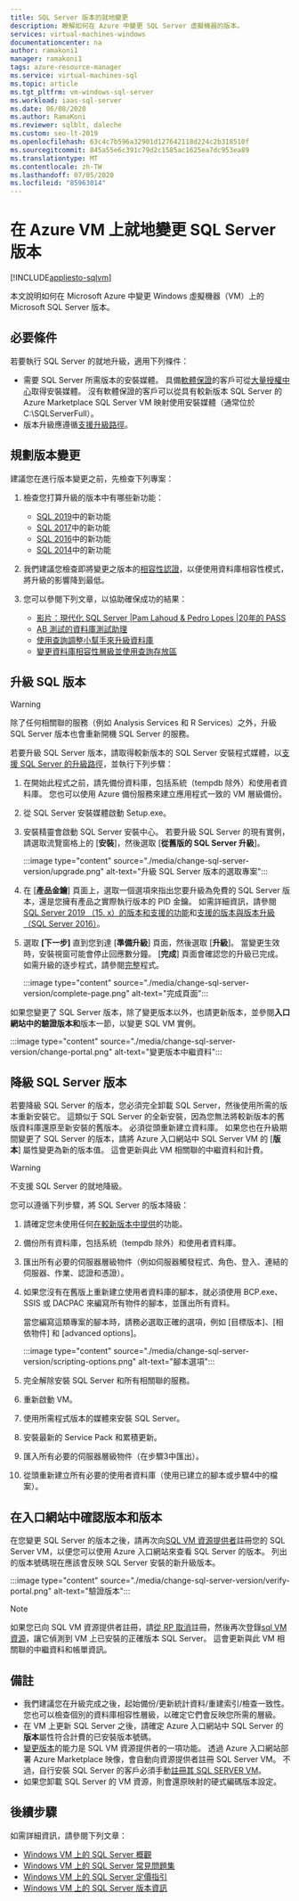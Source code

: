 ```yaml
---
title: SQL Server 版本的就地變更
description: 瞭解如何在 Azure 中變更 SQL Server 虛擬機器的版本。
services: virtual-machines-windows
documentationcenter: na
author: ramakoni1
manager: ramakoni1
tags: azure-resource-manager
ms.service: virtual-machines-sql
ms.topic: article
ms.tgt_pltfrm: vm-windows-sql-server
ms.workload: iaas-sql-server
ms.date: 06/08/2020
ms.author: RamaKoni
ms.reviewer: sqlblt, daleche
ms.custom: seo-lt-2019
ms.openlocfilehash: 63c4c7b596a32901d127642118d224c2b318510f
ms.sourcegitcommit: 845a55e6c391c79d2c1585ac1625ea7dc953ea89
ms.translationtype: MT
ms.contentlocale: zh-TW
ms.lasthandoff: 07/05/2020
ms.locfileid: "85963014"
---
```

# <a name="in-place-change-of-sql-server-version-on-azure-vm"></a>在 Azure VM 上就地變更 SQL Server 版本

[!INCLUDE[appliesto-sqlvm](../../includes/appliesto-sqlvm.md)]

本文說明如何在 Microsoft Azure 中變更 Windows 虛擬機器（VM）上的 Microsoft SQL Server 版本。

## <a name="prerequisites"></a>必要條件

若要執行 SQL Server 的就地升級，適用下列條件：

- 需要 SQL Server 所需版本的安裝媒體。 具備[軟體保證](https://www.microsoft.com/licensing/licensing-programs/software-assurance-default)的客戶可從[大量授權中心](https://www.microsoft.com/Licensing/servicecenter/default.aspx)取得安裝媒體。 沒有軟體保證的客戶可以從具有較新版本 SQL Server 的 Azure Marketplace SQL Server VM 映射使用安裝媒體（通常位於 C:\SQLServerFull）。
- 版本升級應遵循[支援升級路徑](https://docs.microsoft.com/sql/database-engine/install-windows/supported-version-and-edition-upgrades-version-15?view=sql-server-ver15)。

## <a name="planning-for-version-change"></a>規劃版本變更

建議您在進行版本變更之前，先檢查下列專案：

1. 檢查您打算升級的版本中有哪些新功能：

   - [SQL 2019](https://docs.microsoft.com/sql/sql-server/what-s-new-in-sql-server-ver15?view=sql-server-ver15)中的新功能
   - [SQL 2017](https://docs.microsoft.com/sql/sql-server/what-s-new-in-sql-server-2017?view=sql-server-ver15)中的新功能
   - [SQL 2016](https://docs.microsoft.com/sql/sql-server/what-s-new-in-sql-server-2016?view=sql-server-ver15)中的新功能
   - [SQL 2014](https://docs.microsoft.com/sql/sql-server/what-s-new-in-sql-server-2016?view=sql-server-2014)中的新功能

1. 我們建議您檢查即將變更之版本的[相容性認證](https://docs.microsoft.com/sql/database-engine/install-windows/compatibility-certification?view=sql-server-ver15)，以便使用資料庫相容性模式，將升級的影響降到最低。
1. 您可以參閱下列文章，以協助確保成功的結果：

   - [影片：現代化 SQL Server |Pam Lahoud & Pedro Lopes |20年的 PASS](https://www.youtube.com/watch?v=5RPkuQHcxxs&feature=youtu.be)
   - [AB 測試的資料庫測試助理](https://docs.microsoft.com/sql/dea/database-experimentation-assistant-overview?view=sql-server-ver15)
   - [使用查詢調整小幫手來升級資料庫](https://docs.microsoft.com/sql/relational-databases/performance/upgrade-dbcompat-using-qta?view=sql-server-ver15)
   - [變更資料庫相容性層級並使用查詢存放區](https://docs.microsoft.com/sql/database-engine/install-windows/change-the-database-compatibility-mode-and-use-the-query-store?view=sql-server-ver15)

## <a name="upgrade-sql-version"></a>升級 SQL 版本

> [!WARNING]
> 除了任何相關聯的服務（例如 Analysis Services 和 R Services）之外，升級 SQL Server 版本也會重新開機 SQL Server 的服務。

若要升級 SQL Server 版本，請取得較新版本的 SQL Server 安裝程式媒體，以[支援 SQL Server 的升級路徑](https://docs.microsoft.com/sql/database-engine/install-windows/supported-version-and-edition-upgrades-version-15?view=sql-server-ver15)，並執行下列步驟：

1. 在開始此程式之前，請先備份資料庫，包括系統（tempdb 除外）和使用者資料庫。 您也可以使用 Azure 備份服務來建立應用程式一致的 VM 層級備份。
1. 從 SQL Server 安裝媒體啟動 Setup.exe。
1. 安裝精靈會啟動 SQL Server 安裝中心。 若要升級 SQL Server 的現有實例，請選取流覽窗格上的 [**安裝**]，然後選取 [**從舊版的 SQL Server 升級**]。

   :::image type="content" source="./media/change-sql-server-version/upgrade.png" alt-text="升級 SQL Server 版本的選取專案":::

1. 在 [**產品金鑰**] 頁面上，選取一個選項來指出您要升級為免費的 SQL Server 版本，還是您擁有產品之實際執行版本的 PID 金鑰。 如需詳細資訊，請參閱[SQL Server 2019 （15. x）的版本和支援的功能](https://docs.microsoft.com/sql/sql-server/editions-and-components-of-sql-server-version-15?view=sql-server-ver15)和[支援的版本與版本升級（SQL Server 2016）](https://docs.microsoft.com/sql/database-engine/install-windows/supported-version-and-edition-upgrades?view=sql-server-ver15)。
1. 選取 **[下一步]** 直到您到達 [**準備升級**] 頁面，然後選取 [**升級**]。 當變更生效時，安裝視窗可能會停止回應數分鐘。 [**完成**] 頁面會確認您的升級已完成。 如需升級的逐步程式，請參閱[完整](https://docs.microsoft.com/sql/database-engine/install-windows/upgrade-sql-server-using-the-installation-wizard-setup?view=sql-server-ver15#procedure)程式。

   :::image type="content" source="./media/change-sql-server-version/complete-page.png" alt-text="完成頁面":::

如果您變更了 SQL Server 版本，除了變更版本以外，也請更新版本，並參閱**入口網站中的驗證版本和**版本一節，以變更 SQL VM 實例。

   :::image type="content" source="./media/change-sql-server-version/change-portal.png" alt-text="變更版本中繼資料":::

## <a name="downgrade-the-version-of-sql-server"></a>降級 SQL Server 版本

若要降級 SQL Server 的版本，您必須完全卸載 SQL Server，然後使用所需的版本重新安裝它。 這類似于 SQL Server 的全新安裝，因為您無法將較新版本的舊版資料庫還原至新安裝的舊版本。 必須從頭重新建立資料庫。 如果您也在升級期間變更了 SQL Server 的版本，請將 Azure 入口網站中 SQL Server VM 的 [**版本**] 屬性變更為新的版本值。 這會更新與此 VM 相關聯的中繼資料和計費。

> [!WARNING]
> 不支援 SQL Server 的就地降級。

您可以遵循下列步驟，將 SQL Server 的版本降級：

1. 請確定您未使用任何[在較新版本中提供](https://social.technet.microsoft.com/wiki/contents/articles/24222.find-enterprise-only-features-in-your-database.aspx)的功能。
1. 備份所有資料庫，包括系統（tempdb 除外）和使用者資料庫。
1. 匯出所有必要的伺服器層級物件（例如伺服器觸發程式、角色、登入、連結的伺服器、作業、認證和憑證）。
1. 如果您沒有在舊版上重新建立使用者資料庫的腳本，就必須使用 BCP.exe、SSIS 或 DACPAC 來編寫所有物件的腳本，並匯出所有資料。

   當您編寫這類專案的腳本時，請務必選取正確的選項，例如 [目標版本]、[相依物件] 和 [advanced options]。

   :::image type="content" source="./media/change-sql-server-version/scripting-options.png" alt-text="腳本選項":::

1. 完全解除安裝 SQL Server 和所有相關聯的服務。
1. 重新啟動 VM。
1. 使用所需程式版本的媒體來安裝 SQL Server。
1. 安裝最新的 Service Pack 和累積更新。
1. 匯入所有必要的伺服器層級物件（在步驟3中匯出）。
1. 從頭重新建立所有必要的使用者資料庫（使用已建立的腳本或步驟4中的檔案）。

## <a name="verify-the-version-and-edition-in-the-portal"></a>在入口網站中確認版本和版本

在您變更 SQL Server 的版本之後，請再次向[SQL VM 資源提供者](sql-vm-resource-provider-register.md)註冊您的 SQL Server VM，以便您可以使用 Azure 入口網站來查看 SQL Server 的版本。 列出的版本號碼現在應該會反映 SQL Server 安裝的新升級版本。

:::image type="content" source="./media/change-sql-server-version/verify-portal.png" alt-text="驗證版本":::

> [!NOTE]
> 如果您已向 SQL VM 資源提供者註冊，請[從 RP 取消](sql-vm-resource-provider-register.md#unregister-from-rp)註冊，然後再次登錄[sql VM 資源](sql-vm-resource-provider-register.md#register-with-rp)，讓它偵測到 VM 上已安裝的正確版本 SQL Server。 這會更新與此 VM 相關聯的中繼資料和帳單資訊。

## <a name="remarks"></a>備註

- 我們建議您在升級完成之後，起始備份/更新統計資料/重建索引/檢查一致性。 您也可以檢查個別的資料庫相容性層級，以確定它們會反映您所需的層級。
- 在 VM 上更新 SQL Server 之後，請確定 Azure 入口網站中 SQL Server 的**版本**屬性符合計費的已安裝版本號碼。
- [變更版本](change-sql-server-edition.md#change-edition-in-portal)的能力是 SQL VM 資源提供者的一項功能。 透過 Azure 入口網站部署 Azure Marketplace 映像，會自動向資源提供者註冊 SQL Server VM。 不過，自行安裝 SQL Server 的客戶必須手動[註冊其 SQL SERVER VM](sql-vm-resource-provider-register.md)。
- 如果您卸載 SQL Server 的 VM 資源，則會還原映射的硬式編碼版本設定。

## <a name="next-steps"></a>後續步驟

如需詳細資訊，請參閱下列文章：

- [Windows VM 上的 SQL Server 概觀](sql-server-on-azure-vm-iaas-what-is-overview.md)
- [Windows VM 上的 SQL Server 常見問題集](frequently-asked-questions-faq.md)
- [Windows VM 上的 SQL Server 定價指引](pricing-guidance.md)
- [Windows VM 上的 SQL Server 版本資訊](doc-changes-updates-release-notes.md)
